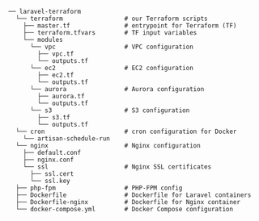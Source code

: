     ── laravel-terraform
      └── terraform                 # our Terraform scripts
        ├── master.tf               # entrypoint for Terraform (TF)
        ├── terraform.tfvars        # TF input variables
        └── modules
          └── vpc                   # VPC configuration
            ├── vpc.tf
            └── outputs.tf
          └── ec2                   # EC2 configuration
            ├── ec2.tf
            └── outputs.tf
          └── aurora                # Aurora configuration
            ├── aurora.tf
            └── outputs.tf
          └── s3                    # S3 configuration
            ├── s3.tf
            └── outputs.tf
      └── cron                      # cron configuration for Docker
        └── artisan-schedule-run
      └── nginx                     # Nginx configuration
        ├── default.conf
        ├── nginx.conf
        └── ssl                     # Nginx SSL certificates
          ├── ssl.cert
          └── ssl.key
      ├── php-fpm                   # PHP-FPM config
      ├── Dockerfile                # Dockerfile for Laravel containers
      ├── Dockerfile-nginx          # Dockerfile for Nginx container
      └── docker-compose.yml        # Docker Compose configuration
